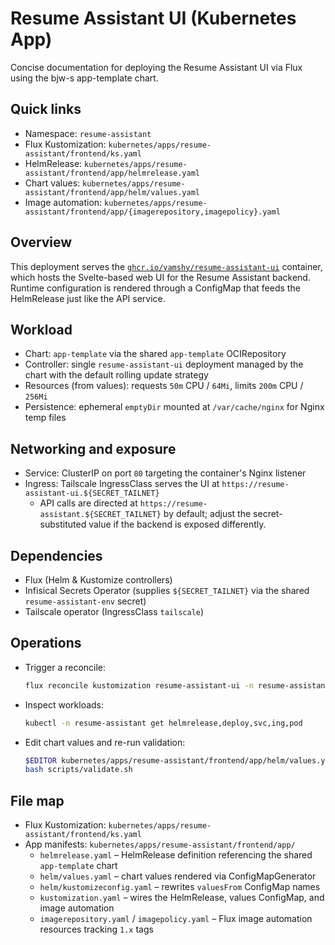 # Resume Assistant UI (Kubernetes App)

Concise documentation for deploying the Resume Assistant UI via Flux using the bjw-s app-template chart.

## Quick links

- Namespace: `resume-assistant`
- Flux Kustomization: `kubernetes/apps/resume-assistant/frontend/ks.yaml`
- HelmRelease: `kubernetes/apps/resume-assistant/frontend/app/helmrelease.yaml`
- Chart values: `kubernetes/apps/resume-assistant/frontend/app/helm/values.yaml`
- Image automation: `kubernetes/apps/resume-assistant/frontend/app/{imagerepository,imagepolicy}.yaml`

## Overview

This deployment serves the [`ghcr.io/yamshy/resume-assistant-ui`](https://github.com/yamshy/resume-assistant-ui/resume-assistant-ui) container, which hosts the Svelte-based web UI for the Resume Assistant backend. Runtime configuration is rendered through a ConfigMap that feeds the HelmRelease just like the API service.

## Workload

- Chart: `app-template` via the shared `app-template` OCIRepository
- Controller: single `resume-assistant-ui` deployment managed by the chart with the default rolling update strategy
- Resources (from values): requests `50m` CPU / `64Mi`, limits `200m` CPU / `256Mi`
- Persistence: ephemeral `emptyDir` mounted at `/var/cache/nginx` for Nginx temp files

## Networking and exposure

- Service: ClusterIP on port `80` targeting the container's Nginx listener
- Ingress: Tailscale IngressClass serves the UI at `https://resume-assistant-ui.${SECRET_TAILNET}`
  - API calls are directed at `https://resume-assistant.${SECRET_TAILNET}` by default; adjust the secret-substituted value if the backend is exposed differently.

## Dependencies

- Flux (Helm & Kustomize controllers)
- Infisical Secrets Operator (supplies `${SECRET_TAILNET}` via the shared `resume-assistant-env` secret)
- Tailscale operator (IngressClass `tailscale`)

## Operations

- Trigger a reconcile:

  ```sh
  flux reconcile kustomization resume-assistant-ui -n resume-assistant
  ```

- Inspect workloads:

  ```sh
  kubectl -n resume-assistant get helmrelease,deploy,svc,ing,pod
  ```

- Edit chart values and re-run validation:

  ```sh
  $EDITOR kubernetes/apps/resume-assistant/frontend/app/helm/values.yaml
  bash scripts/validate.sh
  ```

## File map

- Flux Kustomization: `kubernetes/apps/resume-assistant/frontend/ks.yaml`
- App manifests: `kubernetes/apps/resume-assistant/frontend/app/`
  - `helmrelease.yaml` – HelmRelease definition referencing the shared `app-template` chart
  - `helm/values.yaml` – chart values rendered via ConfigMapGenerator
  - `helm/kustomizeconfig.yaml` – rewrites `valuesFrom` ConfigMap names
  - `kustomization.yaml` – wires the HelmRelease, values ConfigMap, and image automation
  - `imagerepository.yaml` / `imagepolicy.yaml` – Flux image automation resources tracking `1.x` tags

